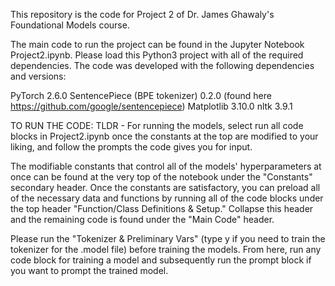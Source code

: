 This repository is the code for Project 2 of Dr. James Ghawaly's Foundational Models course.

The main code to run the project can be found in the Jupyter Notebook Project2.ipynb. Please load this Python3 project with all of the required dependencies. The code was developed with the following dependencies and versions:

PyTorch 2.6.0
SentencePiece (BPE tokenizer) 0.2.0 (found here https://github.com/google/sentencepiece)
Matplotlib 3.10.0
nltk 3.9.1


TO RUN THE CODE:
TLDR - For running the models, select run all code blocks in Project2.ipynb once the constants at the top are modified to your liking, and follow the prompts the code gives you for input.

The modifiable constants that control all of the models' hyperparameters at once can be found at the very top of the notebook under the "Constants" secondary header. Once the constants are satisfactory, you can preload all of the necessary data and functions by running all of the code blocks under the top header "Function/Class Definitions & Setup." Collapse this header and the remaining code is found under the "Main Code" header.

Please run the "Tokenizer & Preliminary Vars" (type y if you need to train the tokenizer for the .model file) before training the models. From here, run any code block for training a model and subsequently run the prompt block if you want to prompt the trained model.